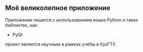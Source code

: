 ## Моё великолепное приложение

Приложение пишется с использованием языка Python и таких библиотек, как:
- PyQt

проект является научным в рамках учёбы в КузГТУ.
